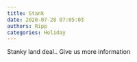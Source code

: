 ```yaml
---
title: Stank
date: 2020-07-28 07:05:03
authors: Ripp
categories: Holiday
---
```


 Stanky land deal..
Give us more information